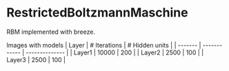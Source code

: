 # RestrictedBoltzmannMaschine
RBM implemented with breeze.

Images with models
| Layer   | # Iterations | # Hidden units |
| ------- | ------------ | -------------- |
| Layer1  | 10000        | 200            |
| Layer2  | 2500         | 100            |
| Layer3  | 2500         | 100            |
